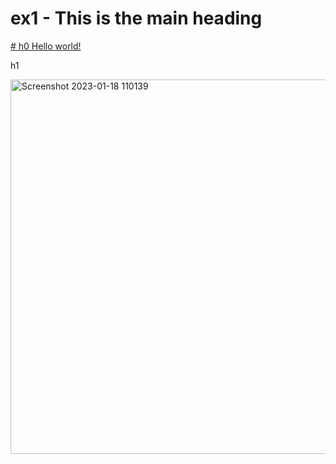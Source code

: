 # ex1 - This is the main heading 

[# h0 Hello world!](https://app.terokarvinen.com/course/13)

   h1
    
<img width="599" alt="Screenshot 2023-01-18 110139" src="https://user-images.githubusercontent.com/99587532/214149374-bbb24d7d-8697-4332-8c4d-237cd658c0d9.png">
